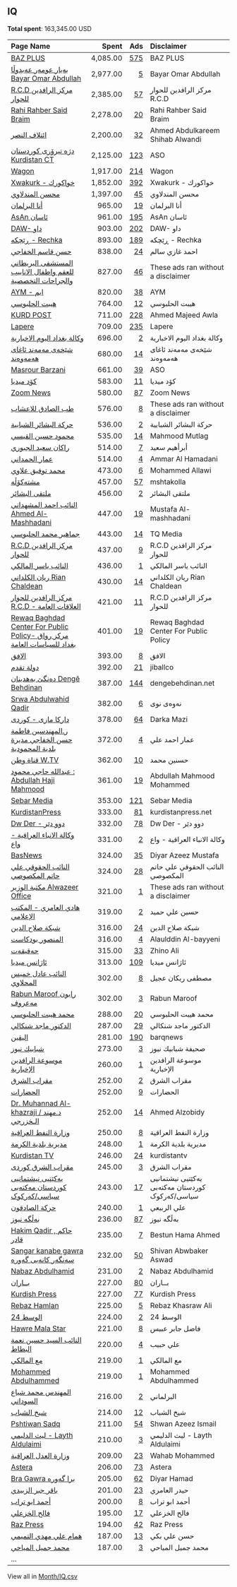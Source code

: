 ## IQ
**Total spent**: 163,345.00 USD

|Page Name|Spent|Ads|Disclaimer|
|:---|---:|---:|:---|
|[BAZ PLUS](https://www.facebook.com/108448645342531)|4,085.00|[575](https://www.facebook.com/ads/library/?active_status=all&ad_type=political_and_issue_ads&country=IQ&view_all_page_id=108448645342531&search_type=page&media_type=all)|BAZ PLUS|
|[بەیار عومەر عەبدوڵا Bayar Omar Abdullah](https://www.facebook.com/1960687214155123)|2,977.00|[5](https://www.facebook.com/ads/library/?active_status=all&ad_type=political_and_issue_ads&country=IQ&view_all_page_id=1960687214155123&search_type=page&media_type=all)|Bayar Omar Abdullah|
|[R.C.D مركز الرافدين للحوار](https://www.facebook.com/381497365537157)|2,385.00|[57](https://www.facebook.com/ads/library/?active_status=all&ad_type=political_and_issue_ads&country=IQ&view_all_page_id=381497365537157&search_type=page&media_type=all)|مركز الرافدين للحوار R.C.D|
|[Rahi Rahber Said Braim](https://www.facebook.com/888362628037273)|2,278.00|[20](https://www.facebook.com/ads/library/?active_status=all&ad_type=political_and_issue_ads&country=IQ&view_all_page_id=888362628037273&search_type=page&media_type=all)|Rahi Rahber Said Braim|
|[ائتلاف النصر](https://www.facebook.com/2003953506544982)|2,200.00|[32](https://www.facebook.com/ads/library/?active_status=all&ad_type=political_and_issue_ads&country=IQ&view_all_page_id=2003953506544982&search_type=page&media_type=all)|Ahmed Abdulkareem Shihab Alwandi|
|[دژه تیرۆری کوردستان Kurdistan CT](https://www.facebook.com/399110903587431)|2,125.00|[123](https://www.facebook.com/ads/library/?active_status=all&ad_type=political_and_issue_ads&country=IQ&view_all_page_id=399110903587431&search_type=page&media_type=all)|ASO|
|[Wagon](https://www.facebook.com/102687942750312)|1,917.00|[214](https://www.facebook.com/ads/library/?active_status=all&ad_type=political_and_issue_ads&country=IQ&view_all_page_id=102687942750312&search_type=page&media_type=all)|Wagon|
|[Xwakurk  - خواكورك](https://www.facebook.com/638540889641531)|1,852.00|[392](https://www.facebook.com/ads/library/?active_status=all&ad_type=political_and_issue_ads&country=IQ&view_all_page_id=638540889641531&search_type=page&media_type=all)|Xwakurk  - خواكورك|
|[محسن المندلاوي](https://www.facebook.com/101964988731653)|1,397.00|[45](https://www.facebook.com/ads/library/?active_status=all&ad_type=political_and_issue_ads&country=IQ&view_all_page_id=101964988731653&search_type=page&media_type=all)|محسن المندلاوي|
|[أنا البرلمان](https://www.facebook.com/132126192341800)|965.00|[19](https://www.facebook.com/ads/library/?active_status=all&ad_type=political_and_issue_ads&country=IQ&view_all_page_id=132126192341800&search_type=page&media_type=all)|أنا البرلمان|
|[AsAn  ئاسان](https://www.facebook.com/101225028723669)|961.00|[195](https://www.facebook.com/ads/library/?active_status=all&ad_type=political_and_issue_ads&country=IQ&view_all_page_id=101225028723669&search_type=page&media_type=all)|AsAn  ئاسان|
|[DAW- داو](https://www.facebook.com/104005041772849)|903.00|[202](https://www.facebook.com/ads/library/?active_status=all&ad_type=political_and_issue_ads&country=IQ&view_all_page_id=104005041772849&search_type=page&media_type=all)|DAW- داو|
|[ڕێچکە - Rechka](https://www.facebook.com/108208211346225)|893.00|[189](https://www.facebook.com/ads/library/?active_status=all&ad_type=political_and_issue_ads&country=IQ&view_all_page_id=108208211346225&search_type=page&media_type=all)|ڕێچکە - Rechka|
|[حسن قاسم الخفاجي](https://www.facebook.com/110855024479814)|838.00|[24](https://www.facebook.com/ads/library/?active_status=all&ad_type=political_and_issue_ads&country=IQ&view_all_page_id=110855024479814&search_type=page&media_type=all)|احمد غازي سالم|
|[المستشفى البريطاني للعقم واطفال الانابيب والجراحات التخصصية](https://www.facebook.com/1007330429412535)|827.00|[46](https://www.facebook.com/ads/library/?active_status=all&ad_type=political_and_issue_ads&country=IQ&view_all_page_id=1007330429412535&search_type=page&media_type=all)|These ads ran without a disclaimer|
|[AYM - ايم](https://www.facebook.com/106053335295019)|820.00|[38](https://www.facebook.com/ads/library/?active_status=all&ad_type=political_and_issue_ads&country=IQ&view_all_page_id=106053335295019&search_type=page&media_type=all)|AYM|
|[هيبت الحلبوسي](https://www.facebook.com/381026846058940)|764.00|[12](https://www.facebook.com/ads/library/?active_status=all&ad_type=political_and_issue_ads&country=IQ&view_all_page_id=381026846058940&search_type=page&media_type=all)|هيبت الحلبوسي|
|[KURD POST](https://www.facebook.com/101537365554352)|711.00|[228](https://www.facebook.com/ads/library/?active_status=all&ad_type=political_and_issue_ads&country=IQ&view_all_page_id=101537365554352&search_type=page&media_type=all)|Ahmed Majeed Awla|
|[Lapere](https://www.facebook.com/110735054899289)|709.00|[235](https://www.facebook.com/ads/library/?active_status=all&ad_type=political_and_issue_ads&country=IQ&view_all_page_id=110735054899289&search_type=page&media_type=all)|Lapere|
|[وكالة بغداد اليوم الاخبارية](https://www.facebook.com/1272142976242590)|696.00|[2](https://www.facebook.com/ads/library/?active_status=all&ad_type=political_and_issue_ads&country=IQ&view_all_page_id=1272142976242590&search_type=page&media_type=all)|وكالة بغداد اليوم الاخبارية|
|[شێخەی مەمەند ئاغای ھەمەوەند](https://www.facebook.com/467222586811080)|680.00|[14](https://www.facebook.com/ads/library/?active_status=all&ad_type=political_and_issue_ads&country=IQ&view_all_page_id=467222586811080&search_type=page&media_type=all)|شێخەی مەمەند ئاغای ھەمەوەند|
|[Masrour Barzani](https://www.facebook.com/110035949016294)|661.00|[39](https://www.facebook.com/ads/library/?active_status=all&ad_type=political_and_issue_ads&country=IQ&view_all_page_id=110035949016294&search_type=page&media_type=all)|ASO|
|[کۆد میدیا](https://www.facebook.com/115201561476661)|583.00|[11](https://www.facebook.com/ads/library/?active_status=all&ad_type=political_and_issue_ads&country=IQ&view_all_page_id=115201561476661&search_type=page&media_type=all)|کۆد میدیا|
|[Zoom News](https://www.facebook.com/112048801639488)|580.00|[87](https://www.facebook.com/ads/library/?active_status=all&ad_type=political_and_issue_ads&country=IQ&view_all_page_id=112048801639488&search_type=page&media_type=all)|Zoom News|
|[طب الصادق للاعشاب](https://www.facebook.com/237581247129000)|576.00|[8](https://www.facebook.com/ads/library/?active_status=all&ad_type=political_and_issue_ads&country=IQ&view_all_page_id=237581247129000&search_type=page&media_type=all)|These ads ran without a disclaimer|
|[حركة البشائر الشبابية](https://www.facebook.com/104886081432069)|536.00|[2](https://www.facebook.com/ads/library/?active_status=all&ad_type=political_and_issue_ads&country=IQ&view_all_page_id=104886081432069&search_type=page&media_type=all)|حركة البشائر الشبابية|
|[محمود حسين القيسي](https://www.facebook.com/159370874867950)|535.00|[14](https://www.facebook.com/ads/library/?active_status=all&ad_type=political_and_issue_ads&country=IQ&view_all_page_id=159370874867950&search_type=page&media_type=all)|Mahmood Mutlag|
|[راكان سعيد الجبوري](https://www.facebook.com/157533901579726)|514.00|[7](https://www.facebook.com/ads/library/?active_status=all&ad_type=political_and_issue_ads&country=IQ&view_all_page_id=157533901579726&search_type=page&media_type=all)|أبرأهيم سعيد|
|[عمار الحمداني](https://www.facebook.com/105097522488856)|514.00|[4](https://www.facebook.com/ads/library/?active_status=all&ad_type=political_and_issue_ads&country=IQ&view_all_page_id=105097522488856&search_type=page&media_type=all)|Ammar Al Hamadani|
|[محمد توفيق علاوي](https://www.facebook.com/1066183836729650)|473.00|[6](https://www.facebook.com/ads/library/?active_status=all&ad_type=political_and_issue_ads&country=IQ&view_all_page_id=1066183836729650&search_type=page&media_type=all)|Mohammed Allawi|
|[مشتەکۆڵە](https://www.facebook.com/115033719858579)|457.00|[57](https://www.facebook.com/ads/library/?active_status=all&ad_type=political_and_issue_ads&country=IQ&view_all_page_id=115033719858579&search_type=page&media_type=all)|mshtakolla|
|[ملتقى البشائر](https://www.facebook.com/107461271287114)|456.00|[2](https://www.facebook.com/ads/library/?active_status=all&ad_type=political_and_issue_ads&country=IQ&view_all_page_id=107461271287114&search_type=page&media_type=all)|ملتقى البشائر|
|[النائب احمد المشهداني  Ahmed Al-Mashhadani](https://www.facebook.com/503530246416243)|447.00|[19](https://www.facebook.com/ads/library/?active_status=all&ad_type=political_and_issue_ads&country=IQ&view_all_page_id=503530246416243&search_type=page&media_type=all)|Mustafa Al-mashhadani|
|[جماهير محمد الحلبوسي](https://www.facebook.com/109558980788677)|443.00|[14](https://www.facebook.com/ads/library/?active_status=all&ad_type=political_and_issue_ads&country=IQ&view_all_page_id=109558980788677&search_type=page&media_type=all)|TQ Media|
|[R.C.D مركز الرافدين للحوار](https://www.facebook.com/381497365537157)|437.00|[9](https://www.facebook.com/ads/library/?active_status=all&ad_type=political_and_issue_ads&country=IQ&view_all_page_id=381497365537157&search_type=page&media_type=all)|R.C.D مركز الرافدين للحوار|
|[النائب ياسر المالكي](https://www.facebook.com/109447781346241)|436.00|[1](https://www.facebook.com/ads/library/?active_status=all&ad_type=political_and_issue_ads&country=IQ&view_all_page_id=109447781346241&search_type=page&media_type=all)|النائب ياسر المالكي|
|[ريان الكلداني Rian Chaldean](https://www.facebook.com/104081694467489)|430.00|[14](https://www.facebook.com/ads/library/?active_status=all&ad_type=political_and_issue_ads&country=IQ&view_all_page_id=104081694467489&search_type=page&media_type=all)|ريان الكلداني Rian Chaldean|
|[مركز الرافدين للحوار R.C.D - العلاقات العامة](https://www.facebook.com/199619564219576)|421.00|[11](https://www.facebook.com/ads/library/?active_status=all&ad_type=political_and_issue_ads&country=IQ&view_all_page_id=199619564219576&search_type=page&media_type=all)|R.C.D مركز الرافدين للحوار|
|[Rewaq Baghdad Center For Public Policy- مركز رواق بغداد للسياسات العامة](https://www.facebook.com/437591407047522)|401.00|[19](https://www.facebook.com/ads/library/?active_status=all&ad_type=political_and_issue_ads&country=IQ&view_all_page_id=437591407047522&search_type=page&media_type=all)|Rewaq Baghdad Center For Public Policy|
|[الافق](https://www.facebook.com/101488042777277)|393.00|[8](https://www.facebook.com/ads/library/?active_status=all&ad_type=political_and_issue_ads&country=IQ&view_all_page_id=101488042777277&search_type=page&media_type=all)|الافق|
|[دولة تقدم](https://www.facebook.com/110666778648167)|392.00|[21](https://www.facebook.com/ads/library/?active_status=all&ad_type=political_and_issue_ads&country=IQ&view_all_page_id=110666778648167&search_type=page&media_type=all)|jiballco|
|[دەنگێ بەھدینان Dengê Behdinan](https://www.facebook.com/118147190026744)|387.00|[144](https://www.facebook.com/ads/library/?active_status=all&ad_type=political_and_issue_ads&country=IQ&view_all_page_id=118147190026744&search_type=page&media_type=all)|dengebehdinan.net|
|[Srwa Abdulwahid Qadir](https://www.facebook.com/1635087666704849)|382.00|[6](https://www.facebook.com/ads/library/?active_status=all&ad_type=political_and_issue_ads&country=IQ&view_all_page_id=1635087666704849&search_type=page&media_type=all)|نەوەی نوی|
|[داركا مازى - كوردى](https://www.facebook.com/112206986837937)|378.00|[64](https://www.facebook.com/ads/library/?active_status=all&ad_type=political_and_issue_ads&country=IQ&view_all_page_id=112206986837937&search_type=page&media_type=all)|Darka Mazi|
|[ر.المهندسين فاطمة حسن الخفاجي مديرة بلدية المحمودية](https://www.facebook.com/1423684604555182)|372.00|[4](https://www.facebook.com/ads/library/?active_status=all&ad_type=political_and_issue_ads&country=IQ&view_all_page_id=1423684604555182&search_type=page&media_type=all)|عمار احمد علي|
|[قناة وطن W.TV](https://www.facebook.com/111210651440535)|362.00|[10](https://www.facebook.com/ads/library/?active_status=all&ad_type=political_and_issue_ads&country=IQ&view_all_page_id=111210651440535&search_type=page&media_type=all)|حسنين محمد|
|[عبدالله حاجي محمود : Abdullah Haji Mahmood](https://www.facebook.com/556915681040436)|361.00|[19](https://www.facebook.com/ads/library/?active_status=all&ad_type=political_and_issue_ads&country=IQ&view_all_page_id=556915681040436&search_type=page&media_type=all)|Abdullah Mahmood Mohammed|
|[Sebar Media](https://www.facebook.com/119288358266240)|353.00|[121](https://www.facebook.com/ads/library/?active_status=all&ad_type=political_and_issue_ads&country=IQ&view_all_page_id=119288358266240&search_type=page&media_type=all)|Sebar Media|
|[KurdistanPress](https://www.facebook.com/563523023665939)|333.00|[81](https://www.facebook.com/ads/library/?active_status=all&ad_type=political_and_issue_ads&country=IQ&view_all_page_id=563523023665939&search_type=page&media_type=all)|kurdistanpress.net|
|[Dw Der - دوو دێر](https://www.facebook.com/107361218100874)|332.00|[78](https://www.facebook.com/ads/library/?active_status=all&ad_type=political_and_issue_ads&country=IQ&view_all_page_id=107361218100874&search_type=page&media_type=all)|Dw Der - دوو دێر|
|[وكالة الانباء العراقية - واع](https://www.facebook.com/104217705503499)|331.00|[2](https://www.facebook.com/ads/library/?active_status=all&ad_type=political_and_issue_ads&country=IQ&view_all_page_id=104217705503499&search_type=page&media_type=all)|وكالة الانباء العراقية - واع|
|[BasNews](https://www.facebook.com/194778987219047)|324.00|[35](https://www.facebook.com/ads/library/?active_status=all&ad_type=political_and_issue_ads&country=IQ&view_all_page_id=194778987219047&search_type=page&media_type=all)|Diyar Azeez Mustafa|
|[النائب الحقوقي علي حاتم المكصوصي](https://www.facebook.com/104043631791120)|324.00|[28](https://www.facebook.com/ads/library/?active_status=all&ad_type=political_and_issue_ads&country=IQ&view_all_page_id=104043631791120&search_type=page&media_type=all)|النائب الحقوقي علي حاتم المكصوصي|
|[مكتبة الوزير Alwazeer Office](https://www.facebook.com/109576124208413)|321.00|[1](https://www.facebook.com/ads/library/?active_status=all&ad_type=political_and_issue_ads&country=IQ&view_all_page_id=109576124208413&search_type=page&media_type=all)|These ads ran without a disclaimer|
|[هادي العامري - المكتب الإعلامي](https://www.facebook.com/115373991478024)|319.00|[2](https://www.facebook.com/ads/library/?active_status=all&ad_type=political_and_issue_ads&country=IQ&view_all_page_id=115373991478024&search_type=page&media_type=all)|حسين علي حميد|
|[شبكة صلاح الدين](https://www.facebook.com/111995495119585)|316.00|[24](https://www.facebook.com/ads/library/?active_status=all&ad_type=political_and_issue_ads&country=IQ&view_all_page_id=111995495119585&search_type=page&media_type=all)|شبكة صلاح الدين|
|[المنصور بودكاست](https://www.facebook.com/109036331812035)|316.00|[4](https://www.facebook.com/ads/library/?active_status=all&ad_type=political_and_issue_ads&country=IQ&view_all_page_id=109036331812035&search_type=page&media_type=all)|Alaulddin Al-bayyeni|
|[حەقیقەت](https://www.facebook.com/422805185129170)|315.00|[33](https://www.facebook.com/ads/library/?active_status=all&ad_type=political_and_issue_ads&country=IQ&view_all_page_id=422805185129170&search_type=page&media_type=all)|Zhino Ali|
|[ئاژانس میدیا](https://www.facebook.com/927958880553492)|313.00|[109](https://www.facebook.com/ads/library/?active_status=all&ad_type=political_and_issue_ads&country=IQ&view_all_page_id=927958880553492&search_type=page&media_type=all)|ئاژانس میدیا|
|[النائب عادل خميس المحلاوي](https://www.facebook.com/754878457919560)|302.00|[8](https://www.facebook.com/ads/library/?active_status=all&ad_type=political_and_issue_ads&country=IQ&view_all_page_id=754878457919560&search_type=page&media_type=all)|مصطفى ريكان عجيل|
|[Rabun Maroof رابون مەعروف](https://www.facebook.com/135202556677269)|302.00|[3](https://www.facebook.com/ads/library/?active_status=all&ad_type=political_and_issue_ads&country=IQ&view_all_page_id=135202556677269&search_type=page&media_type=all)|Rabun Maroof|
|[محمد هيبت الحلبوسي](https://www.facebook.com/102796834888985)|288.00|[20](https://www.facebook.com/ads/library/?active_status=all&ad_type=political_and_issue_ads&country=IQ&view_all_page_id=102796834888985&search_type=page&media_type=all)|محمد هيبت الحلبوسي|
|[الدكتور ماجد شنكالي](https://www.facebook.com/267078350122003)|287.00|[29](https://www.facebook.com/ads/library/?active_status=all&ad_type=political_and_issue_ads&country=IQ&view_all_page_id=267078350122003&search_type=page&media_type=all)|الدكتور ماجد شنكالي|
|[الیقین](https://www.facebook.com/102682039247529)|281.00|[190](https://www.facebook.com/ads/library/?active_status=all&ad_type=political_and_issue_ads&country=IQ&view_all_page_id=102682039247529&search_type=page&media_type=all)|barqnews|
|[شبابيك نيوز](https://www.facebook.com/116944031282422)|273.00|[3](https://www.facebook.com/ads/library/?active_status=all&ad_type=political_and_issue_ads&country=IQ&view_all_page_id=116944031282422&search_type=page&media_type=all)|صحيفة شبابيك نيوز|
|[موسوعة الرافدين الإخبارية](https://www.facebook.com/105349854354740)|260.00|[1](https://www.facebook.com/ads/library/?active_status=all&ad_type=political_and_issue_ads&country=IQ&view_all_page_id=105349854354740&search_type=page&media_type=all)|موسوعة الرافدين الإخبارية|
|[مقراب الشرق](https://www.facebook.com/108073001676806)|252.00|[2](https://www.facebook.com/ads/library/?active_status=all&ad_type=political_and_issue_ads&country=IQ&view_all_page_id=108073001676806&search_type=page&media_type=all)|مقراب الشرق|
|[الحضارات](https://www.facebook.com/871659792906041)|252.00|[9](https://www.facebook.com/ads/library/?active_status=all&ad_type=political_and_issue_ads&country=IQ&view_all_page_id=871659792906041&search_type=page&media_type=all)|الحضارات|
|[Dr. Muhannad Al-khazraji / د.مهند الـخزرجي](https://www.facebook.com/108314488369210)|252.00|[14](https://www.facebook.com/ads/library/?active_status=all&ad_type=political_and_issue_ads&country=IQ&view_all_page_id=108314488369210&search_type=page&media_type=all)|Ahmed Alzobidy|
|[وزارة النفط العراقية](https://www.facebook.com/152131781906555)|250.00|[8](https://www.facebook.com/ads/library/?active_status=all&ad_type=political_and_issue_ads&country=IQ&view_all_page_id=152131781906555&search_type=page&media_type=all)|وزارة النفط العراقية|
|[مديرية بلدية الكرمة](https://www.facebook.com/1159516580738783)|248.00|[1](https://www.facebook.com/ads/library/?active_status=all&ad_type=political_and_issue_ads&country=IQ&view_all_page_id=1159516580738783&search_type=page&media_type=all)|مديرية بلدية الكرمة|
|[Kurdistan TV](https://www.facebook.com/302342846473745)|246.00|[24](https://www.facebook.com/ads/library/?active_status=all&ad_type=political_and_issue_ads&country=IQ&view_all_page_id=302342846473745&search_type=page&media_type=all)|kurdistantv|
|[مقراب الشرق کوردی](https://www.facebook.com/102221762283932)|245.00|[3](https://www.facebook.com/ads/library/?active_status=all&ad_type=political_and_issue_ads&country=IQ&view_all_page_id=102221762283932&search_type=page&media_type=all)|مقراب الشرق|
|[یەکێتیی نیشتمانیی کوردستان مەکتەبی سیاسی/کەرکوک](https://www.facebook.com/1795382547357634)|243.00|[17](https://www.facebook.com/ads/library/?active_status=all&ad_type=political_and_issue_ads&country=IQ&view_all_page_id=1795382547357634&search_type=page&media_type=all)|یەکێتیی نیشتمانیی کوردستان مەکتەبی سیاسی/کەرکوک|
|[حركة الصادقون](https://www.facebook.com/626596557359682)|240.00|[1](https://www.facebook.com/ads/library/?active_status=all&ad_type=political_and_issue_ads&country=IQ&view_all_page_id=626596557359682&search_type=page&media_type=all)|علي الربيعي|
|[بەڵگە نیوز](https://www.facebook.com/109718124824252)|236.00|[87](https://www.facebook.com/ads/library/?active_status=all&ad_type=political_and_issue_ads&country=IQ&view_all_page_id=109718124824252&search_type=page&media_type=all)|بەڵگە نیوز|
|[Hakim Qadir ,  حاکم قادر](https://www.facebook.com/130783806990987)|235.00|[7](https://www.facebook.com/ads/library/?active_status=all&ad_type=political_and_issue_ads&country=IQ&view_all_page_id=130783806990987&search_type=page&media_type=all)|Bestun Hama Ahmed|
|[Sangar kanabe gawra سەنگەر کانەبی گەورە](https://www.facebook.com/100451412934737)|232.00|[50](https://www.facebook.com/ads/library/?active_status=all&ad_type=political_and_issue_ads&country=IQ&view_all_page_id=100451412934737&search_type=page&media_type=all)|Shivan Abwbaker Aswad|
|[Nabaz Abdulhamid](https://www.facebook.com/117411464290585)|231.00|[2](https://www.facebook.com/ads/library/?active_status=all&ad_type=political_and_issue_ads&country=IQ&view_all_page_id=117411464290585&search_type=page&media_type=all)|Nabaz Abdulhamid|
|[بــاران](https://www.facebook.com/1130948176931386)|227.00|[80](https://www.facebook.com/ads/library/?active_status=all&ad_type=political_and_issue_ads&country=IQ&view_all_page_id=1130948176931386&search_type=page&media_type=all)|بــاران|
|[Kurdish Press](https://www.facebook.com/299448460955468)|227.00|[77](https://www.facebook.com/ads/library/?active_status=all&ad_type=political_and_issue_ads&country=IQ&view_all_page_id=299448460955468&search_type=page&media_type=all)|Kurdish Press|
|[Rebaz Hamlan](https://www.facebook.com/111160249521733)|225.00|[5](https://www.facebook.com/ads/library/?active_status=all&ad_type=political_and_issue_ads&country=IQ&view_all_page_id=111160249521733&search_type=page&media_type=all)|Rebaz Khasraw Ali|
|[الوسط 24](https://www.facebook.com/100662932593098)|224.00|[2](https://www.facebook.com/ads/library/?active_status=all&ad_type=political_and_issue_ads&country=IQ&view_all_page_id=100662932593098&search_type=page&media_type=all)|الوسط 24|
|[Hawre Mala Star](https://www.facebook.com/122111094117255)|221.00|[8](https://www.facebook.com/ads/library/?active_status=all&ad_type=political_and_issue_ads&country=IQ&view_all_page_id=122111094117255&search_type=page&media_type=all)|فاضل جابر عبيس|
|[النائب السيد حسين نعمة البطاط](https://www.facebook.com/109270047986249)|220.00|[4](https://www.facebook.com/ads/library/?active_status=all&ad_type=political_and_issue_ads&country=IQ&view_all_page_id=109270047986249&search_type=page&media_type=all)|علي حبيب|
|[مع المالكي](https://www.facebook.com/103079074842359)|219.00|[1](https://www.facebook.com/ads/library/?active_status=all&ad_type=political_and_issue_ads&country=IQ&view_all_page_id=103079074842359&search_type=page&media_type=all)|مع المالكي|
|[Mohammed Abdulhammed](https://www.facebook.com/108153498939891)|219.00|[1](https://www.facebook.com/ads/library/?active_status=all&ad_type=political_and_issue_ads&country=IQ&view_all_page_id=108153498939891&search_type=page&media_type=all)|Mohammed Abdulhammed|
|[المهندس محمد شياع السوداني](https://www.facebook.com/945981242085442)|216.00|[2](https://www.facebook.com/ads/library/?active_status=all&ad_type=political_and_issue_ads&country=IQ&view_all_page_id=945981242085442&search_type=page&media_type=all)|البرلماني|
|[شيخ الشباب](https://www.facebook.com/104972417745437)|214.00|[12](https://www.facebook.com/ads/library/?active_status=all&ad_type=political_and_issue_ads&country=IQ&view_all_page_id=104972417745437&search_type=page&media_type=all)|شيخ الشباب|
|[Pshtiwan Sadq](https://www.facebook.com/355786234434317)|211.00|[54](https://www.facebook.com/ads/library/?active_status=all&ad_type=political_and_issue_ads&country=IQ&view_all_page_id=355786234434317&search_type=page&media_type=all)|Shwan Azeez Ismail|
|[ليث الدليمي - Layth Aldulaimi](https://www.facebook.com/122976602433408)|210.00|[3](https://www.facebook.com/ads/library/?active_status=all&ad_type=political_and_issue_ads&country=IQ&view_all_page_id=122976602433408&search_type=page&media_type=all)|ليث الدليمي - Layth Aldulaimi|
|[وزارة العدل العراقية](https://www.facebook.com/276686282715100)|209.00|[23](https://www.facebook.com/ads/library/?active_status=all&ad_type=political_and_issue_ads&country=IQ&view_all_page_id=276686282715100&search_type=page&media_type=all)|Wahab Mohammed|
|[Astera](https://www.facebook.com/109435514965568)|206.00|[73](https://www.facebook.com/ads/library/?active_status=all&ad_type=political_and_issue_ads&country=IQ&view_all_page_id=109435514965568&search_type=page&media_type=all)|Astera|
|[Bra Gawra برا گەورە](https://www.facebook.com/335087470495241)|205.00|[62](https://www.facebook.com/ads/library/?active_status=all&ad_type=political_and_issue_ads&country=IQ&view_all_page_id=335087470495241&search_type=page&media_type=all)|Diyar Hamad|
|[باقر جبر الزبيدي](https://www.facebook.com/418944648163190)|201.00|[23](https://www.facebook.com/ads/library/?active_status=all&ad_type=political_and_issue_ads&country=IQ&view_all_page_id=418944648163190&search_type=page&media_type=all)|حيدر العامري|
|[أحمد ابو تراب](https://www.facebook.com/107041055032949)|200.00|[8](https://www.facebook.com/ads/library/?active_status=all&ad_type=political_and_issue_ads&country=IQ&view_all_page_id=107041055032949&search_type=page&media_type=all)|أحمد ابو تراب|
|[فالح الخزعلي](https://www.facebook.com/102208414468987)|195.00|[17](https://www.facebook.com/ads/library/?active_status=all&ad_type=political_and_issue_ads&country=IQ&view_all_page_id=102208414468987&search_type=page&media_type=all)|فالح الخزعلي|
|[Raz Press](https://www.facebook.com/711506772983323)|194.00|[42](https://www.facebook.com/ads/library/?active_status=all&ad_type=political_and_issue_ads&country=IQ&view_all_page_id=711506772983323&search_type=page&media_type=all)|Raz Press|
|[همام علي مهدي  التميمي](https://www.facebook.com/101643555790443)|187.00|[13](https://www.facebook.com/ads/library/?active_status=all&ad_type=political_and_issue_ads&country=IQ&view_all_page_id=101643555790443&search_type=page&media_type=all)|حسن علي بكي|
|[محمد جميل المياحي](https://www.facebook.com/1710947889173929)|187.00|[3](https://www.facebook.com/ads/library/?active_status=all&ad_type=political_and_issue_ads&country=IQ&view_all_page_id=1710947889173929&search_type=page&media_type=all)|محمد جميل المياحي|
|...||||

View all in [Month/IQ.csv](../../MetaData/Month/IQ.csv)
